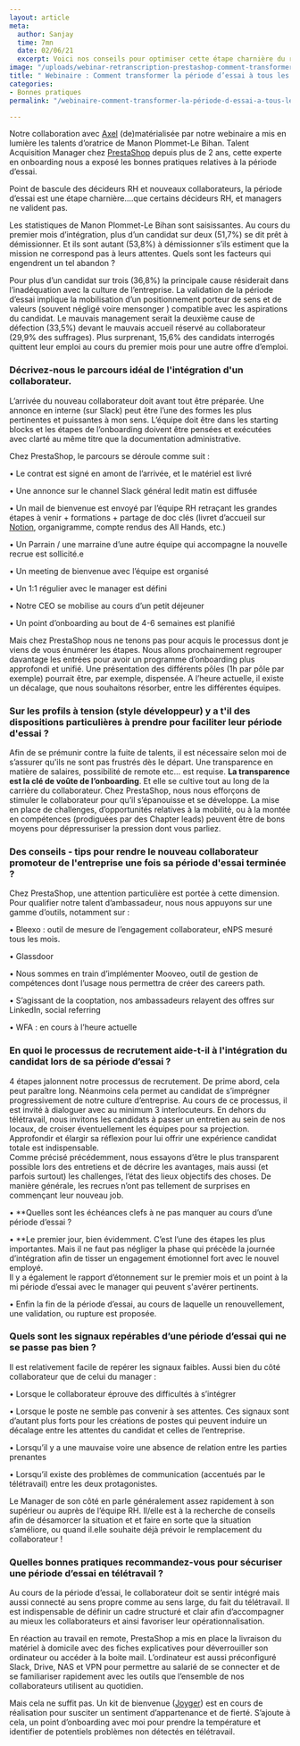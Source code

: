 ```yaml
---
layout: article
meta:
  author: Sanjay
  time: 7mn
  date: 02/06/21
  excerpt: Voici nos conseils pour optimiser cette étape charnière du recrutement
image: "/uploads/webinar-retranscription-prestashop-comment-transformer-la-periode-d-essai-a-tous-les-couts-5.png"
title: " Webinaire : Comment transformer la période d’essai à tous les coûts ? "
categories:
- Bonnes pratiques
permalink: "/webinaire-comment-transformer-la-période-d-essai-a-tous-les-couts/"

---
```

Notre collaboration avec [Axel](https://www.heyaxel.com/) (de)matérialisée par notre webinaire a mis en lumière les talents d’oratrice de Manon Plommet-Le Bihan. Talent Acquisition Manager chez [PrestaShop](https://blog.refty.co/comment-prestashop-a-structure-son-processus-de-recrutement/) depuis plus de 2 ans, cette experte en onboarding nous a exposé les bonnes pratiques relatives à la période d’essai.

Point de bascule des décideurs RH et nouveaux collaborateurs, la période d’essai est une étape charnière….que certains décideurs RH, et managers ne valident pas.

Les statistiques de Manon Plommet-Le Bihan sont saisissantes. Au cours du premier mois d’intégration, plus d’un candidat sur deux (51,7%) se dit prêt à démissionner. Et ils sont autant (53,8%) à démissionner s’ils estiment que la mission ne correspond pas à leurs attentes. Quels sont les facteurs qui engendrent un tel abandon ?

Pour plus d’un candidat sur trois (36,8%) la principale cause résiderait dans l’inadéquation avec la culture de l’entreprise. La validation de la période d’essai implique la mobilisation d’un positionnement porteur de sens et de valeurs (souvent négligé voire mensonger ) compatible avec les aspirations du candidat. Le mauvais management serait la deuxième cause de défection (33,5%) devant le mauvais accueil réservé au collaborateur (29,9% des suffrages). Plus surprenant, 15,6% des candidats interrogés quittent leur emploi au cours du premier mois pour une autre offre d’emploi.

### **Décrivez-nous le parcours idéal de l'intégration d'un collaborateur.**

L’arrivée du nouveau collaborateur doit avant tout être préparée. Une annonce en interne (sur Slack) peut être l’une des formes les plus pertinentes et puissantes à mon sens. L’équipe doit être dans les starting blocks et les étapes de l’onboarding doivent être pensées et exécutées avec clarté au même titre que la documentation administrative.

Chez PrestaShop, le parcours se déroule comme suit :

• Le contrat est signé en amont de l’arrivée, et le matériel est livré

• Une annonce sur le channel Slack général ledit matin est diffusée

• Un mail de bienvenue est envoyé par l’équipe RH retraçant les grandes étapes à venir + formations + partage de doc clés (livret d’accueil sur [Notion](https://www.notion.so/), organigramme, compte rendus des All Hands, etc.)

• Un Parrain / une marraine d’une autre équipe qui accompagne la nouvelle recrue est sollicité.e

• Un meeting de bienvenue avec l’équipe est organisé

• Un 1:1 régulier avec le manager est défini

• Notre CEO se mobilise au cours d’un petit déjeuner

• Un point d’onboarding au bout de 4-6 semaines est planifié

Mais chez PrestaShop nous ne tenons pas pour acquis le processus dont je viens de vous énumérer les étapes. Nous allons prochainement regrouper davantage les entrées pour avoir un programme d’onboarding plus approfondi et unifié. Une présentation des différents pôles (1h par pôle par exemple) pourrait être, par exemple, dispensée. A l’heure actuelle, il existe un décalage, que nous souhaitons résorber, entre les différentes équipes.

### **Sur les profils à tension (style développeur) y a t'il des dispositions particulières à prendre pour faciliter leur période d'essai ?**

Afin de se prémunir contre la fuite de talents, il est nécessaire selon moi de s’assurer qu'ils ne sont pas frustrés dès le départ. Une transparence en matière de salaires, possibilité de remote etc… est requise. **La transparence est la clé de voûte de l’onboarding**. Et elle se cultive tout au long de la carrière du collaborateur. Chez PrestaShop, nous nous efforçons de stimuler le collaborateur pour qu’il s’épanouisse et se développe. La mise en place de challenges, d’opportunités relatives à la mobilité, ou à la montée en compétences (prodiguées par des Chapter leads) peuvent être de bons moyens pour dépressuriser la pression dont vous parliez.

### **Des conseils - tips pour rendre le nouveau collaborateur promoteur de l'entreprise une fois sa période d'essai terminée ?**

Chez PrestaShop, une attention particulière est portée à cette dimension. Pour qualifier notre talent d’ambassadeur, nous nous appuyons sur une gamme d’outils, notamment sur :

• Bleexo : outil de mesure de l’engagement collaborateur, eNPS mesuré tous les mois.

• Glassdoor

• Nous sommes en train d’implémenter Mooveo, outil de gestion de compétences dont l’usage nous permettra de créer des careers path.

• S’agissant de la cooptation, nos ambassadeurs relayent des offres sur LinkedIn, social referring

• WFA : en cours à l’heure actuelle

### **En quoi le processus de recrutement aide-t-il à l'intégration du candidat lors de sa période d’essai ?**

4 étapes jalonnent notre processus de recrutement. De prime abord, cela peut paraître long. Néanmoins cela permet au candidat de s’imprégner progressivement de notre culture d’entreprise. Au cours de ce processus, il est invité à dialoguer avec au minimum 3 interlocuteurs. En dehors du télétravail, nous invitons les candidats à passer un entretien au sein de nos locaux, de croiser éventuellement les équipes pour sa projection. Approfondir et élargir sa réflexion pour lui offrir une expérience candidat totale est indispensable.  
Comme précisé précédemment, nous essayons d’être le plus transparent possible lors des entretiens et de décrire les avantages, mais aussi (et parfois surtout) les challenges, l’état des lieux objectifs des choses. De manière générale, les recrues n’ont pas tellement de surprises en commençant leur nouveau job.

• **Quelles sont les échéances clefs à ne pas manquer au cours d’une période d’essai ?

• **Le premier jour, bien évidemment. C’est l’une des étapes les plus importantes. Mais il ne faut pas négliger la phase qui précède la journée d’intégration afin de tisser un engagement émotionnel fort avec le nouvel employé.  
Il y a également le rapport d’étonnement sur le premier mois et un point à la mi période d’essai avec le manager qui peuvent s'avérer pertinents.

• Enfin la fin de la période d’essai, au cours de laquelle un renouvellement, une validation, ou rupture est proposée.

### **Quels sont les signaux repérables d’une période d’essai qui ne se passe pas bien ?**

Il est relativement facile de repérer les signaux faibles. Aussi bien du côté collaborateur que de celui du manager :

• Lorsque le collaborateur éprouve des difficultés à s’intégrer

• Lorsque le poste ne semble pas convenir à ses attentes. Ces signaux sont d’autant plus forts pour les créations de postes qui peuvent induire un décalage entre les attentes du candidat et celles de l’entreprise.

• Lorsqu’il y a une mauvaise voire une absence de relation entre les parties prenantes

• Lorsqu’il existe des problèmes de communication (accentués par le télétravail) entre les deux protagonistes.

Le Manager de son côté en parle généralement assez rapidement à son supérieur ou auprès de l’équipe RH. Il/elle est à la recherche de conseils afin de désamorcer la situation et et faire en sorte que la situation s’améliore, ou quand il.elle souhaite déjà prévoir le remplacement du collaborateur !

### **Quelles bonnes pratiques recommandez-vous pour sécuriser une période d’essai en télétravail ?**

Au cours de la période d’essai, le collaborateur doit se sentir intégré mais aussi connecté au sens propre comme au sens large, du fait du télétravail. Il est indispensable de définir un cadre structuré et clair afin d’accompagner au mieux les collaborateurs et ainsi favoriser leur opérationnalisation.

En réaction au travail en remote, PrestaShop a mis en place la livraison du matériel à domicile avec des fiches explicatives pour déverrouiller son ordinateur ou accéder à la boite mail. L’ordinateur est aussi préconfiguré Slack, Drive, NAS et VPN pour permettre au salarié de se connecter et de se familiariser rapidement avec les outils que l’ensemble de nos collaborateurs utilisent au quotidien.

Mais cela ne suffit pas. Un kit de bienvenue ([Joyger](https://www.joyger.fr/)) est en cours de réalisation pour susciter un sentiment d’appartenance et de fierté. S’ajoute à cela, un point d’onboarding avec moi pour prendre la température et identifier de potentiels problèmes non détectés en télétravail.